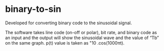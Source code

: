 # binary-to-sin
Developed for converting binary code to the sinusoidal signal.  

The software takes line code (on-off or polar), bit rate, and binary code as an input and the output will show the sinusoidal wave and the value of “Tb” on the same graph. p(t) value is taken as "10 .cos⁡(1000πt).
